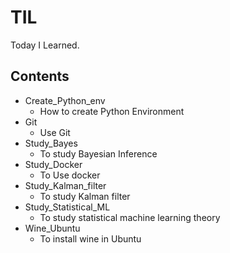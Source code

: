 # TIL
Today I Learned.
## Contents
- Create_Python_env
    - How to create Python Environment
- Git
	- Use Git
- Study_Bayes
    - To study Bayesian Inference
- Study_Docker
    - To Use docker
- Study_Kalman_filter
	- To study Kalman filter
- Study_Statistical_ML
    - To study statistical machine learning theory
- Wine_Ubuntu
    - To install wine in Ubuntu

